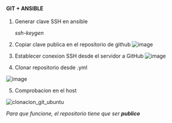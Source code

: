 #### GIT + ANSIBLE
1. Generar clave SSH en ansible

      *ssh-keygen*

2. Copiar clave publica en el repositorio de github
![image](https://user-images.githubusercontent.com/92585491/141310033-e828b33d-fd1d-4ef6-b737-e0aa51d24813.png)


3. Establecer conexion SSH desde el servidor a GitHub
![image](https://user-images.githubusercontent.com/92585491/141310177-fea8485f-5034-4920-88fe-0ed889f30a17.png)


4. Clonar repositorio desde .yml

![image](https://user-images.githubusercontent.com/92585491/143454211-03222390-a82f-4d04-9044-6f817f047c08.png)

5. Comprobacion en el host

![clonacion_git_ubuntu](https://user-images.githubusercontent.com/92585491/143454345-6638e928-0a18-4981-b12a-e664f921cc95.PNG)


*Para que funcione, el repositorio tiene que ser ***publico****





